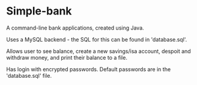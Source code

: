 # Simple-bank

A command-line bank applications, created using Java.

Uses a MySQL backend - the SQL for this can be found in 'database.sql'.

Allows user to see balance, create a new savings/isa account, despoit and withdraw money, and print their balance to a file. 

Has login with encrypted passwords. Default passwords are in the 'database.sql' file.
